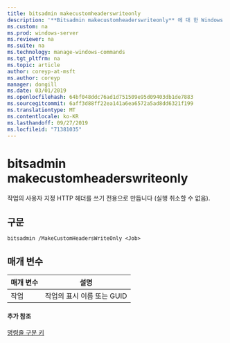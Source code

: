 ```yaml
---
title: bitsadmin makecustomheaderswriteonly
description: '**Bitsadmin makecustomheaderswriteonly** 에 대 한 Windows 명령 항목-작업의 사용자 지정 HTTP 헤더를 쓰기 전용 (실행 취소할 수 없음)으로 설정 합니다.'
ms.custom: na
ms.prod: windows-server
ms.reviewer: na
ms.suite: na
ms.technology: manage-windows-commands
ms.tgt_pltfrm: na
ms.topic: article
author: coreyp-at-msft
ms.author: coreyp
manager: dongill
ms.date: 03/01/2019
ms.openlocfilehash: 64bf048ddc76ad1d751509e95d09403db1de7883
ms.sourcegitcommit: 6aff3d88ff22ea141a6ea6572a5ad8dd6321f199
ms.translationtype: MT
ms.contentlocale: ko-KR
ms.lasthandoff: 09/27/2019
ms.locfileid: "71381035"
---
```

# <a name="bitsadmin-makecustomheaderswriteonly"></a>bitsadmin makecustomheaderswriteonly

작업의 사용자 지정 HTTP 헤더를 쓰기 전용으로 만듭니다 (실행 취소할 수 없음).

## <a name="syntax"></a>구문

```
bitsadmin /MakeCustomHeadersWriteOnly <Job>
```

## <a name="parameters"></a>매개 변수

|매개 변수|설명|
|---------|-----------|
|작업|작업의 표시 이름 또는 GUID|

#### <a name="additional-references"></a>추가 참조

[명령줄 구문 키](command-line-syntax-key.md)